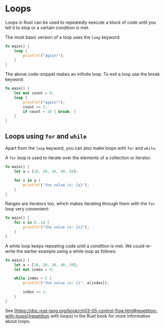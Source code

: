 # Loops

Loops in Rust can be used to repeatedly execute a block of code until you tell it to stop or a certain condition is met.

The most basic version of a loop uses the `loop` keyword:

```rust
fn main() {
    loop {
        println!("again!");
    }
}
```

The above code-snippet makes an infinite loop. To exit a loop use the break keyword:

```rust
fn main() {
    let mut count = 0;
    loop {
        println!("again!");
        count += 1;
        if count > 10 { break; }
    }
}
```

## Loops using `for` and `while`

Apart from the `loop` keyword, you can also make loops with `for` and `while`.

A `for` loop is used to iterate over the elements of a collection or iterator.

```rust
fn main() {
    let a = [10, 20, 30, 40, 50];

    for x in a {
        println!("the value is: {x}");
    }
}
```

Ranges are iterators too, which makes iterating through them with the `for` loop very convenient:

```rust
fn main() {
    for x in 0..10 {
        println!("the value is: {x}");
    }
}
```

A while loop keeps repeating code until a condition is met. We could re-write the earlier example using a while loop as follows:

```rust
fn main() {
    let a = [10, 20, 30, 40, 50];
    let mut index = 0;

    while index < 5 {
        println!("the value is: {}", a[index]);

        index += 1;
    }
}
```

See [https://doc.rust-lang.org/book/ch03-05-control-flow.html#repetition-with-loops](repetition with loops) in the Rust book for more information about loops.
